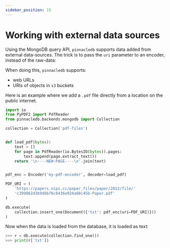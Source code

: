 ```yaml
---
sidebar_position: 15
---
```


# Working with external data sources

Using the MongoDB query API, `pinnacledb` supports data added from external data-sources.
The trick is to pass the `uri` parameter to an encoder, instead of the raw-data:

When doing this, `pinnacledb` supports:

- web URLs
- URIs of objects in `s3` buckets

Here is an example where we add a `.pdf` file directly from a location 
on the public internet.

```python
import io
from PyPDF2 import PdfReader
from pinnacledb.backends.mongodb import Collection

collection = Collection('pdf-files')


def load_pdf(bytes):
    text = []
    for page in PdfReader(io.BytesIO(bytes)).pages:
        text.append(page.extract_text())
    return '\n----NEW-PAGE----\n'.join(text)


pdf_enc = Encoder('my-pdf-encoder', decoder=load_pdf)

PDF_URI = (
    'https://papers.nips.cc/paper_files/paper/2012/file/'
    'c399862d3b9d6b76c8436e924a68c45b-Paper.pdf'
)

db.execute(
    collection.insert_one(Document({'txt': pdf_enc(uri=PDF_URI)}))
)
```

Now when the data is loaded from the database, it is loaded as text:

```python
>>> r = db.execute(collection.find_one())
>>> print(r['txt'])
```
